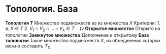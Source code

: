 # Топология. База
**Топология $T$**
	Множество подмножеств из из множества $X$
	Критерии:
		1. $\emptyset, X \in T$
		2. $V_{1} \cap V_{2} \cap \ldots \cap V_{k} \in T  \quad (v_{}$
**Открытое множество**
	Открыто на топологии
**Замкнутое множество**
	Дополнение к открытому
**База топологии**
	Такое множество подмножеств $X$, из объединения которых можно составить $T_{X}$